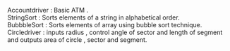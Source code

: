 Accountdriver : Basic ATM .  
StringSort : Sorts elements of a string in alphabetical order.  
BubbbleSort : Sorts elements of array using bubble sort technique.  
Circledriver : inputs radius , control angle of sector and length of segment and outputs area of circle , sector and segment.  

